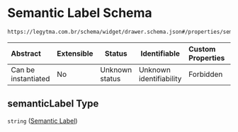# Semantic Label Schema

```txt
https://legytma.com.br/schema/widget/drawer.schema.json#/properties/semanticLabel
```




| Abstract            | Extensible | Status         | Identifiable            | Custom Properties | Additional Properties | Access Restrictions | Defined In                                                                         |
| :------------------ | ---------- | -------------- | ----------------------- | :---------------- | --------------------- | ------------------- | ---------------------------------------------------------------------------------- |
| Can be instantiated | No         | Unknown status | Unknown identifiability | Forbidden         | Allowed               | none                | [drawer.schema.json\*](../schema/widget/drawer.schema.json) |

## semanticLabel Type

`string` ([Semantic Label](drawer-properties-semantic-label.md))
